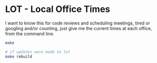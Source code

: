 # LOT - Local Office Times

I want to know this for code reviews and scheduling meetings, tired or googling and/or counting, just give me the current times at each office, from the command line.

```bash
make

# if updates were made to lot
make rebuild
```

